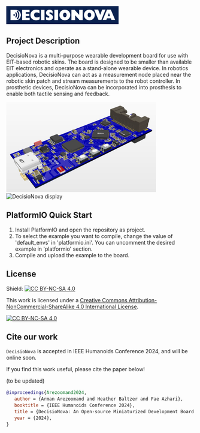 <img src="images/DecisioNova-logo.png" alt="DecisioNova logo" width="300"/>

## Project Description

DecisioNova is a multi-purpose wearable development board for use with EIT-based robotic skins. The board is designed to be smaller than available EIT electronics and operate as a stand-alone wearable device. In robotics applications, DecisioNova can act as a measurement node placed near the robotic skin patch and stream measurements to the robot controller. In prosthetic devices, DecisioNova can be incorporated into prosthesis to enable both tactile sensing and feedback.

<img src="images/DecisioNova-3D.JPG" alt="DecisioNova 3D" width="400"/>
<img src="images/DecisioNova-display.gif" alt="DecisioNova display" width="400"/>

## PlatformIO Quick Start

1. Install PlatformIO and open the repository as project.
2. To select the example you want to compile, change the value of 'default_envs' in 'platformio.ini'. You can uncomment the desired example in 'platformio' section.
3. Compile and upload the example to the board.

## License 

Shield: [![CC BY-NC-SA 4.0][cc-by-nc-sa-shield]][cc-by-nc-sa]

This work is licensed under a
[Creative Commons Attribution-NonCommercial-ShareAlike 4.0 International License][cc-by-nc-sa].

[![CC BY-NC-SA 4.0][cc-by-nc-sa-image]][cc-by-nc-sa]

[cc-by-nc-sa]: http://creativecommons.org/licenses/by-nc-sa/4.0/
[cc-by-nc-sa-image]: https://licensebuttons.net/l/by-nc-sa/4.0/88x31.png
[cc-by-nc-sa-shield]: https://img.shields.io/badge/License-CC%20BY--NC--SA%204.0-lightgrey.svg

## Cite our work

`DecisioNova` is accepted in IEEE Humanoids Conference 2024, and will be online soon.

If you find this work useful, please cite the paper below!

(to be updated)

```bibtex
@inproceedings{Arezoomand2024,
   author = {Arman Arezoomand and Heather Baltzer and Fae Azhari},
   booktitle = {IEEE Humanoids Conference 2024},
   title = {DecisioNova: An Open-source Miniaturized Development Board for EIT-based Robotic Skins},
   year = {2024},
}
```